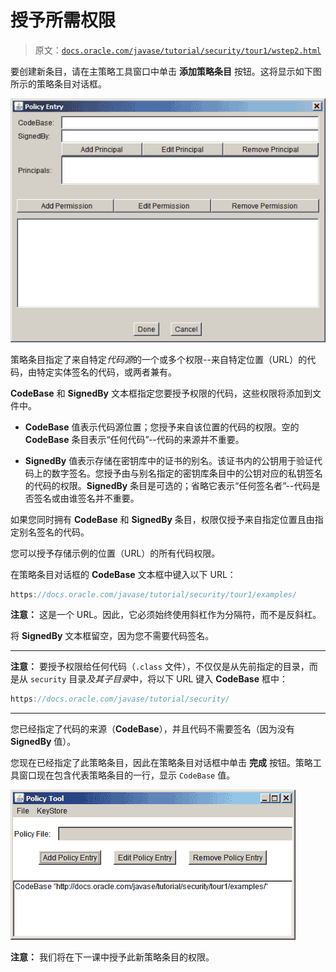 # 授予所需权限

> 原文：[`docs.oracle.com/javase/tutorial/security/tour1/wstep2.html`](https://docs.oracle.com/javase/tutorial/security/tour1/wstep2.html)

要创建新条目，请在主策略工具窗口中单击 **添加策略条目** 按钮。这将显示如下图所示的策略条目对话框。

![策略条目对话框](img/3c564acdfa5f545df2ecf819a4941040.png)

策略条目指定了来自特定*代码源*的一个或多个权限--来自特定位置（URL）的代码，由特定实体签名的代码，或两者兼有。

**CodeBase** 和 **SignedBy** 文本框指定您要授予权限的代码，这些权限将添加到文件中。

+   **CodeBase** 值表示代码源位置；您授予来自该位置的代码的权限。空的 **CodeBase** 条目表示“任何代码”--代码的来源并不重要。

+   **SignedBy** 值表示存储在密钥库中的证书的别名。该证书内的公钥用于验证代码上的数字签名。您授予由与别名指定的密钥库条目中的公钥对应的私钥签名的代码的权限。**SignedBy** 条目是可选的；省略它表示“任何签名者”--代码是否签名或由谁签名并不重要。

如果您同时拥有 **CodeBase** 和 **SignedBy** 条目，权限仅授予来自指定位置且由指定别名签名的代码。

您可以授予存储示例的位置（URL）的所有代码权限。

在策略条目对话框的 **CodeBase** 文本框中键入以下 URL：

```java
https://docs.oracle.com/javase/tutorial/security/tour1/examples/

```

**注意：** 这是一个 URL。因此，它必须始终使用斜杠作为分隔符，而不是反斜杠。

将 **SignedBy** 文本框留空，因为您不需要代码签名。

* * *

**注意：** 要授予权限给任何代码（`.class` 文件），不仅仅是从先前指定的目录，而是从 `security` 目录*及其子目录*中，将以下 URL 键入 **CodeBase** 框中：

```java
https://docs.oracle.com/javase/tutorial/security/

```

* * *

您已经指定了代码的来源（**CodeBase**），并且代码不需要签名（因为没有 **SignedBy** 值）。

您现在已经指定了此策略条目，因此在策略条目对话框中单击 **完成** 按钮。策略工具窗口现在包含代表策略条目的一行，显示 `CodeBase` 值。

![策略工具窗口，显示新的策略条目](img/e0705bca4fc0f507c42b1af496a0bf3e.png)

**注意：** 我们将在下一课中授予此新策略条目的权限。
